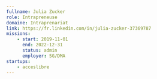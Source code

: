 ```yaml
---
fullname: Julia Zucker
role: Intrapreneuse
domaine: Intraprenariat
link: https://fr.linkedin.com/in/julia-zucker-37369787
missions:
    - start: 2019-11-01
      end: 2022-12-31
      status: admin
      employer: SG/DMA
startups:
    - acceslibre
---
```

